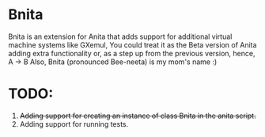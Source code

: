 # Bnita
Bnita is an extension for Anita that adds support for additional virtual machine systems like GXemul,
You could treat it as the Beta version of Anita adding extra functionality
or, as a step up from the previous version, hence, A -> B
Also, Bnita (pronounced Bee-neeta) is my mom's name :)

# TODO:
1. <del>Adding support for creating an instance of class Bnita in the anita script.</del>
2. Adding support for running tests.
